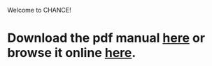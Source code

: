 Welcome to CHANCE!

Download the pdf manual [here](/songlab/chance/raw/master/CHANCE-Manual.pdf) or browse it online [here](/songlab/chance/wiki/CHANCE-Manual).
======